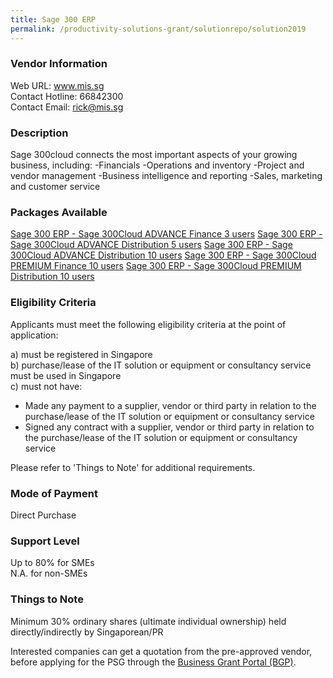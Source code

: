 ```yaml
---
title: Sage 300 ERP
permalink: /productivity-solutions-grant/solutionrepo/solution2019
---
```


### Vendor Information
Web URL: www.mis.sg <br>Contact Hotline: 66842300 <br>Contact Email: rick@mis.sg <br>

### Description

Sage 300cloud connects the most
important aspects of your growing business, including:
-Financials
-Operations and inventory
-Project and vendor management
-Business intelligence and reporting
-Sales, marketing and customer service

### Packages Available

<a href='https://www.gobusiness.gov.sg/images/psg/20200604_Sage 300 ERP_Desensitised_Annex_3__Part_1.pdf' target='_blank'>Sage 300 ERP - Sage 300Cloud ADVANCE Finance 3 users</a>
<a href='https://www.gobusiness.gov.sg/images/psg/20200604_Sage 300 ERP_Desensitised_Annex_3__Part_2.pdf' target='_blank'>Sage 300 ERP - Sage 300Cloud ADVANCE Distribution 5 users</a>
<a href='https://www.gobusiness.gov.sg/images/psg/20200604_Sage 300 ERP_Desensitised_Annex_3__Part_3.pdf' target='_blank'>Sage 300 ERP - Sage 300Cloud ADVANCE Distribution 10 users</a>
<a href='https://www.gobusiness.gov.sg/images/psg/20200604_Sage 300 ERP_Desensitised_Annex_3__Part_4.pdf' target='_blank'>Sage 300 ERP - Sage 300Cloud PREMIUM Finance 10 users</a>
<a href='https://www.gobusiness.gov.sg/images/psg/20200604_Sage 300 ERP_Desensitised_Annex_3__Part_5.pdf' target='_blank'>Sage 300 ERP - Sage 300Cloud PREMIUM Distribution 10 users</a>

### Eligibility Criteria

Applicants must meet the following eligibility criteria at the point of application:

a) must be registered in Singapore <br>
b) purchase/lease of the IT solution or equipment or consultancy service must be used in Singapore <br>
c) must not have:
- Made any payment to a supplier, vendor or third party in relation to the purchase/lease of the IT solution or equipment or consultancy service
- Signed any contract with a supplier, vendor or third party in relation to the purchase/lease of the IT solution or equipment or consultancy service

Please refer to 'Things to Note' for additional requirements.

### Mode of Payment
Direct Purchase

### Support Level
Up to 80% for SMEs <br>
N.A. for non-SMEs

### Things to Note
Minimum 30% ordinary shares (ultimate individual ownership) held directly/indirectly by Singaporean/PR

Interested companies can get a quotation from the pre-approved vendor, before applying for the PSG through the <a target='_blank' href='https://www.businessgrants.gov.sg/'>Business Grant Portal (BGP)</a>.
